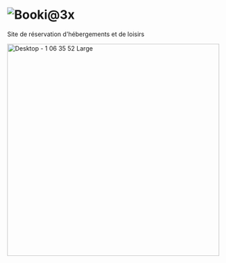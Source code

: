 # ![Booki@3x](https://user-images.githubusercontent.com/99680879/158395163-b9935c45-bc41-4138-bfc1-f3a72a241f72.png)
Site de réservation d'hébergements et de loisirs

<img width="489" alt="Desktop - 1 06 35 52 Large" src="https://user-images.githubusercontent.com/99680879/158392749-479b131d-a552-4bb8-9672-96b7d7b42b1a.png">
